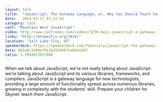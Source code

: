 ```yaml
---
layout: talk
title:  "JavaScript: The Gateway Language, or, Why You Should Teach Your Kids JavaScript"
date:   2014-03-17 07:22:43
category: talk
conf: "Mountain West JavaScript"
video: http://www.confreaks.com/videos/3230-mwjs-javascript-a-gateway-language-or-why-you-should-teach-your-kids-javascript
linky: "http://mtnwestjs.org/2014/"
location: "Salt Lake City, UT"
speakerdeck: https://speakerdeck.com/feministy/javascript-the-gateway-language-or-why-you-should-teach-your-kids-javascript
data: 0d3a6c1090ef0131d154667eabeb1a03
ratio: 1.2994923857868
---
```


When we talk about JavaScript, we're not really talking about JavaScript: we're talking about JavaScript and its various libraries, frameworks, and compilers. JavaScript is a gateway language for new technologists, providing a large amount of functionality spread across numerous libraries, growing in complexity with the students' skill. Prepare your children for Skynet: teach them JavaScript.
